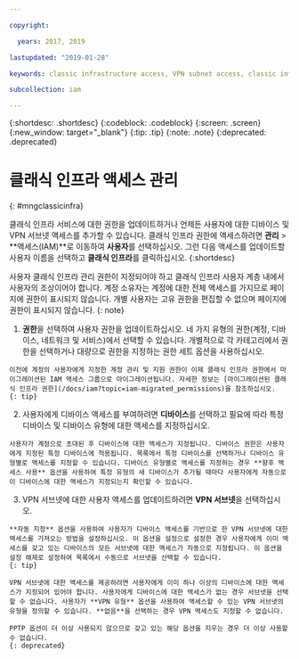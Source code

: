 ```yaml
---

copyright:

  years: 2017, 2019

lastupdated: "2019-01-28"

keywords: classic infrastructure access, VPN subnet access, classic infrastructure permissions, device access

subcollection: iam

---
```


{:shortdesc: .shortdesc}
{:codeblock: .codeblock}
{:screen: .screen}
{:new_window: target="_blank"}
{:tip: .tip}
{:note: .note}
{:deprecated: .deprecated}

# 클래식 인프라 액세스 관리
{: #mngclassicinfra}

클래식 인프라 서비스에 대한 권한을 업데이트하거나 언제든 사용자에 대한 디바이스 및 VPN 서브넷 액세스를 추가할 수 있습니다. 클래식 인프라 권한에 액세스하려면 **관리** &gt; **액세스(IAM)**로 이동하여 **사용자**를 선택하십시오. 그런 다음 액세스를 업데이트할 사용자 이름을 선택하고 **클래식 인프라**를 클릭하십시오.
{:shortdesc}

사용자 클래식 인프라 관리 권한이 지정되어야 하고 클래식 인프라 사용자 계층 내에서 사용자의 조상이어야 합니다. 계정 소유자는 계정에 대한 전체 액세스를 가지므로 페이지에 권한이 표시되지 않습니다. 개별 사용자는 고유 권한을 편집할 수 없으며 페이지에 권한이 표시되지 않습니다.
{: note}

  1. **권한**을 선택하여 사용자 권한을 업데이트하십시오. 네 가지 유형의 권한(계정, 디바이스, 네트워크 및 서비스)에서 선택할 수 있습니다. 개별적으로 각 카테고리에서 권한을 선택하거나 대량으로 권한을 지정하는 권한 세트 옵션을 사용하십시오.

    이전에 계정의 사용자에게 지정한 계정 관리 및 지원 권한이 이제 클래식 인프라 권한에서 마이그레이션된 IAM 액세스 그룹으로 마이그레이션됩니다. 자세한 정보는 [마이그레이션된 클래식 인프라 권한](/docs/iam?topic=iam-migrated_permissions)을 참조하십시오.
    {: tip}

  2. 사용자에게 디바이스 액세스를 부여하려면 **디바이스**를 선택하고 필요에 따라 특정 디바이스 및 디바이스 유형에 대한 액세스를 지정하십시오.

    사용자가 계정으로 초대된 후 디바이스에 대한 액세스가 지정됩니다. 디바이스 권한은 사용자에게 지정된 특정 디바이스에 적용됩니다. 목록에서 특정 디바이스를 선택하거나 디바이스 유형별로 액세스를 지정할 수 있습니다. 디바이스 유형별로 액세스를 지정하는 경우 **향후 액세스 사용** 옵션을 사용하여 특정 유형의 새 디바이스가 추가될 때마다 사용자에게 자동으로 이 디바이스에 대한 액세스가 지정되는지 확인할 수 있습니다.

  3. VPN 서브넷에 대한 사용자 액세스를 업데이트하려면 **VPN 서브넷**을 선택하십시오.

    **자동 지정** 옵션을 사용하여 사용자가 디바이스 액세스를 기반으로 한 VPN 서브넷에 대한 액세스를 가져오는 방법을 설정하십시오. 이 옵션을 설정으로 설정한 경우 사용자에게 이미 액세스를 갖고 있는 디바이스의 모든 서브넷에 대한 액세스가 자동으로 지정됩니다. 이 옵션을 설정 해제로 설정하여 목록에서 수동으로 서브넷을 선택할 수 있습니다.
    {: tip}

    VPN 서브넷에 대한 액세스를 제공하려면 사용자에게 이미 하나 이상의 디바이스에 대한 액세스가 지정되어 있어야 합니다. 사용자에게 디바이스에 대한 액세스가 없는 경우 서브넷을 선택할 수 없습니다. 사용자가 **VPN 유형** 옵션을 사용하여 액세스할 수 있는 VPN 서브넷의 유형을 정의할 수 있습니다. **없음**을 선택하는 경우 VPN 액세스도 지정할 수 없습니다.

    PPTP 옵션이 더 이상 사용되지 않으므로 갖고 있는 해당 옵션을 지우는 경우 더 이상 사용할 수 없습니다.
    {: deprecated}
